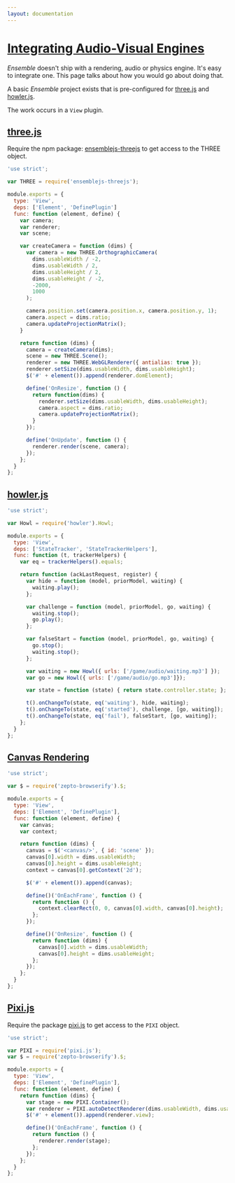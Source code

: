 ```yaml
---
layout: documentation
---
```

# [Integrating Audio-Visual Engines](integrating-audio-visual-engines)
*Ensemble* doesn't ship with a rendering, audio or physics engine. It's easy to integrate one. This page talks about how you would go about doing that.

A basic *Ensemble* project exists that is pre-configured for [three.js](http://threejs.org/) and [howler.js](http://goldfirestudios.com/blog/104/howler.js-Modern-Web-Audio-Javascript-Library).

The work occurs in a `View` plugin.

## [three.js](#three.js)
Require the npm package: [ensemblejs-threejs](https://github.com/ensemblejs/threejs) to get access to the THREE object.

~~~javascript
'use strict';

var THREE = require('ensemblejs-threejs');

module.exports = {
  type: 'View',
  deps: ['Element', 'DefinePlugin']
  func: function (element, define) {
    var camera;
    var renderer;
    var scene;

    var createCamera = function (dims) {
      var camera = new THREE.OrthographicCamera(
        dims.usableWidth / -2,
        dims.usableWidth / 2,
        dims.usableHeight / 2,
        dims.usableHeight / -2,
        -2000,
        1000
      );

      camera.position.set(camera.position.x, camera.position.y, 1);
      camera.aspect = dims.ratio;
      camera.updateProjectionMatrix();
    }

    return function (dims) {
      camera = createCamera(dims);
      scene = new THREE.Scene();
      renderer = new THREE.WebGLRenderer({ antialias: true });
      renderer.setSize(dims.usableWidth, dims.usableHeight);
      $('#' + element()).append(renderer.domElement);

      define('OnResize', function () {
        return function(dims) {
          renderer.setSize(dims.usableWidth, dims.usableHeight);
          camera.aspect = dims.ratio;
          camera.updateProjectionMatrix();
        }
      });

      define('OnUpdate', function () {
        renderer.render(scene, camera);
      });
    };
  }
};
~~~

## [howler.js](#howler.js)
~~~javascript
'use strict';

var Howl = require('howler').Howl;

module.exports = {
  type: 'View',
  deps: ['StateTracker', 'StateTrackerHelpers'],
  func: function (t, trackerHelpers) {
    var eq = trackerHelpers().equals;

    return function (ackLastRequest, register) {
      var hide = function (model, priorModel, waiting) {
        waiting.play();
      };

      var challenge = function (model, priorModel, go, waiting) {
        waiting.stop();
        go.play();
      };

      var falseStart = function (model, priorModel, go, waiting) {
        go.stop();
        waiting.stop();
      };

      var waiting = new Howl({ urls: ['/game/audio/waiting.mp3'] });
      var go = new Howl({ urls: ['/game/audio/go.mp3']});

      var state = function (state) { return state.controller.state; };

      t().onChangeTo(state, eq('waiting'), hide, waiting);
      t().onChangeTo(state, eq('started'), challenge, [go, waiting]);
      t().onChangeTo(state, eq('fail'), falseStart, [go, waiting]);
    };
  }
};
~~~

## [Canvas Rendering](#canvas-rendering)

~~~javascript
'use strict';

var $ = require('zepto-browserify').$;

module.exports = {
  type: 'View',
  deps: ['Element', 'DefinePlugin'],
  func: function (element, define) {
    var canvas;
    var context;

    return function (dims) {
      canvas = $('<canvas/>', { id: 'scene' });
      canvas[0].width = dims.usableWidth;
      canvas[0].height = dims.usableHeight;
      context = canvas[0].getContext('2d');

      $('#' + element()).append(canvas);

      define()('OnEachFrame', function () {
        return function () {
          context.clearRect(0, 0, canvas[0].width, canvas[0].height);
        };
      });

      define()('OnResize', function () {
        return function (dims) {
          canvas[0].width = dims.usableWidth;
          canvas[0].height = dims.usableHeight;
        };
      });
    };
  }
};
~~~


## [Pixi.js](#pixi.js)
Require the package [pixi.js](https://github.com/GoodBoyDigital/pixi.js) to get access to the `PIXI` object.

~~~javascript
'use strict';

var PIXI = require('pixi.js');
var $ = require('zepto-browserify').$;

module.exports = {
  type: 'View',
  deps: ['Element', 'DefinePlugin'],
  func: function (element, define) {
    return function (dims) {
      var stage = new PIXI.Container();
      var renderer = PIXI.autoDetectRenderer(dims.usableWidth, dims.usableHeight);
      $('#' + element()).append(renderer.view);

      define()('OnEachFrame', function () {
        return function () {
          renderer.render(stage);
        };
      });
    };
  }
};
~~~
